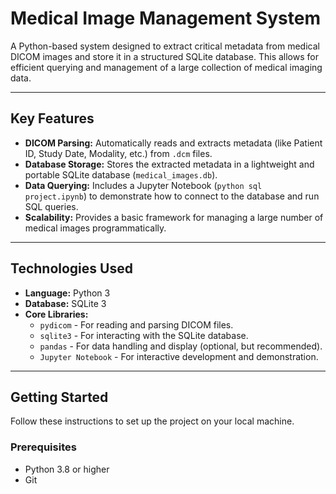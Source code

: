 # Medical Image Management System

A Python-based system designed to extract critical metadata from medical DICOM images and store it in a structured SQLite database. This allows for efficient querying and management of a large collection of medical imaging data.

---

##  Key Features

* **DICOM Parsing:** Automatically reads and extracts metadata (like Patient ID, Study Date, Modality, etc.) from `.dcm` files.
* **Database Storage:** Stores the extracted metadata in a lightweight and portable SQLite database (`medical_images.db`).
* **Data Querying:** Includes a Jupyter Notebook (`python sql project.ipynb`) to demonstrate how to connect to the database and run SQL queries.
* **Scalability:** Provides a basic framework for managing a large number of medical images programmatically.

---

##  Technologies Used

* **Language:** Python 3
* **Database:** SQLite 3
* **Core Libraries:**
    * `pydicom` - For reading and parsing DICOM files.
    * `sqlite3` - For interacting with the SQLite database.
    * `pandas` - For data handling and display (optional, but recommended).
    * `Jupyter Notebook` - For interactive development and demonstration.

---

##  Getting Started

Follow these instructions to set up the project on your local machine.

### Prerequisites

* Python 3.8 or higher
* Git


